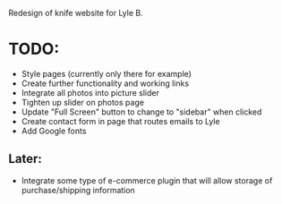 Redesign of knife website for Lyle B.

# TODO:

* Style pages (currently only there for example)
* Create further functionality and working links
* Integrate all photos into picture slider
* Tighten up slider on photos page
* Update "Full Screen" button to change to "sidebar" when clicked
* Create contact form in page that routes emails to Lyle
* Add Google fonts

## Later:

* Integrate some type of e-commerce plugin that will allow storage of purchase/shipping information
